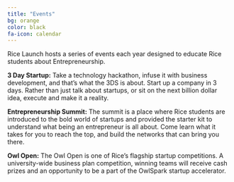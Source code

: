 ```yaml
---
title: "Events"
bg: orange
color: black
fa-icon: calendar
---
```



Rice Launch hosts a series of events each year designed to educate Rice students about Entrepreneurship. 

**3 Day Startup:** Take a technology hackathon, infuse it with business development, and that’s what the 3DS is about. Start up a company in 3 days. Rather than just talk about startups, or sit on the next billion dollar idea, execute and make it a reality. 

**Entrepreneurship Summit:** The summit is a place where Rice students are introduced to the bold world of startups and provided the starter kit to understand what being an entrepreneur is all about. Come learn what it takes for you to reach the top, and build the networks that can bring you there.

**Owl Open:** The Owl Open is one of Rice’s flagship startup competitions. A university-wide business plan competition, winning teams will receive cash prizes and an opportunity to be a part of the OwlSpark startup accelerator. 



